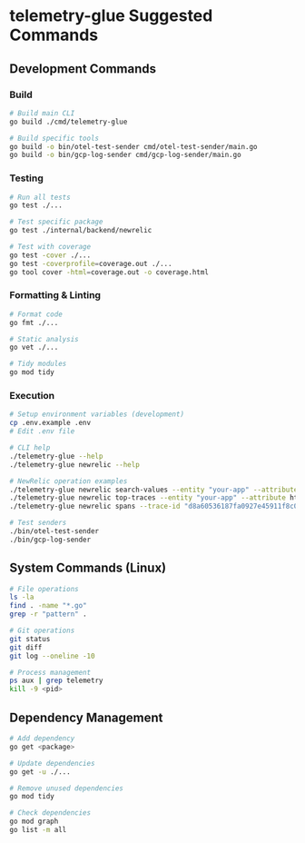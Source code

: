 # telemetry-glue Suggested Commands

## Development Commands

### Build
```bash
# Build main CLI
go build ./cmd/telemetry-glue

# Build specific tools
go build -o bin/otel-test-sender cmd/otel-test-sender/main.go
go build -o bin/gcp-log-sender cmd/gcp-log-sender/main.go
```

### Testing
```bash
# Run all tests
go test ./...

# Test specific package
go test ./internal/backend/newrelic

# Test with coverage
go test -cover ./...
go test -coverprofile=coverage.out ./...
go tool cover -html=coverage.out -o coverage.html
```

### Formatting & Linting
```bash
# Format code
go fmt ./...

# Static analysis
go vet ./...

# Tidy modules
go mod tidy
```

### Execution
```bash
# Setup environment variables (development)
cp .env.example .env
# Edit .env file

# CLI help
./telemetry-glue --help
./telemetry-glue newrelic --help

# NewRelic operation examples
./telemetry-glue newrelic search-values --entity "your-app" --attribute http.path --query "*user*" --since 1h
./telemetry-glue newrelic top-traces --entity "your-app" --attribute http.path --value "/api/users" --since 1h
./telemetry-glue newrelic spans --trace-id "d8a60536187fa0927e45911f8c0dd64b" --since 1h

# Test senders
./bin/otel-test-sender
./bin/gcp-log-sender
```

## System Commands (Linux)
```bash
# File operations
ls -la
find . -name "*.go"
grep -r "pattern" .

# Git operations
git status
git diff
git log --oneline -10

# Process management
ps aux | grep telemetry
kill -9 <pid>
```

## Dependency Management
```bash
# Add dependency
go get <package>

# Update dependencies
go get -u ./...

# Remove unused dependencies
go mod tidy

# Check dependencies
go mod graph
go list -m all
```